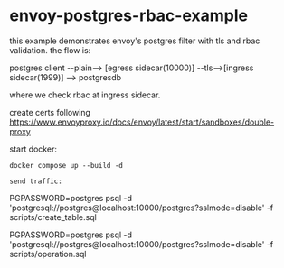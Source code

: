 # envoy-postgres-rbac-example

this example demonstrates envoy's postgres filter with tls and rbac validation. the flow is:

postgres client --plain--> [egress sidecar(10000)] --tls-->[ingress sidecar(1999)] --> postgresdb

where we check rbac at ingress sidecar.

create certs following https://www.envoyproxy.io/docs/envoy/latest/start/sandboxes/double-proxy

start docker:
```
docker compose up --build -d

send traffic:
```
PGPASSWORD=postgres psql -d 'postgresql://postgres@localhost:10000/postgres?sslmode=disable' -f scripts/create_table.sql 

PGPASSWORD=postgres psql -d 'postgresql://postgres@localhost:10000/postgres?sslmode=disable' -f scripts/operation.sql 
```
